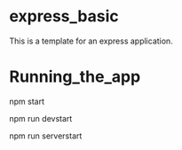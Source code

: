 # express_basic
This is a template for an express application.

# Running_the_app
npm start

npm run devstart

npm run serverstart
